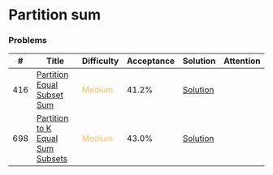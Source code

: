 Partition sum
===

### Problems
| #   | Title    |   Difficulty | Acceptance |Solution  | Attention |
| --- | --- | --- | --- | --- | --- |
|416 | [Partition Equal Subset Sum](https://leetcode.com/problems/partition-equal-subset-sum/) | <span style="color:#FABC60">Medium</span> | 41.2% |[Solution](。。/problems/416.md)
|698 | [Partition to K Equal Sum Subsets](https://leetcode.com/problems/partition-to-k-equal-sum-subsets/) | <span style="color:#FABC60">Medium</span> | 43.0% |[Solution](../problems/698.md)||